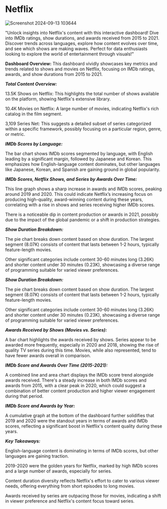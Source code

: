 # Netflix

![Screenshot 2024-09-13 103644](https://github.com/user-attachments/assets/65b38ef5-c961-40b5-b087-f596227ebdc4)



 "Unlock insights into Netflix's content with this interactive dashboard! Dive into IMDb ratings, show durations, and awards received from 2015 to 2021. Discover trends across languages, explore how content evolves over time, and see which shows are making waves. Perfect for data enthusiasts looking to explore the world of entertainment through visuals!"

**Dashboard Overview:**
This dashboard vividly showcases key metrics and trends related to shows and movies on Netflix, focusing on IMDb ratings, awards, and show durations from 2015 to 2021.



***Total Content Overview:***

13.5K Shows on Netflix: This highlights the total number of shows available on the platform, showing Netflix's extensive library.

10.4K Movies on Netflix: A large number of movies, indicating Netflix's rich catalog in the film segment.

3,109 Series Net: This suggests a detailed subset of series categorized within a specific framework, possibly focusing on a particular region, genre, or metric.


***IMDb Scores by Language:***

The bar chart shows IMDb scores segmented by language, with English leading by a significant margin, followed by Japanese and Korean. This emphasizes how English-language content dominates, but other languages like Japanese, Korean, and Spanish are gaining ground in global popularity.


***IMDb Scores, Netflix Shows, and Series by Awards Over Time:***

This line graph shows a sharp increase in awards and IMDb scores, peaking around 2019 and 2020. This could indicate Netflix’s increasing focus on producing high-quality, award-winning content during these years, correlating with a rise in shows and series receiving higher IMDb scores.

There is a noticeable dip in content production or awards in 2021, possibly due to the impact of the global pandemic or a shift in production strategies.

***Show Duration Breakdown:***

The pie chart breaks down content based on show duration. The largest segment (8.07K) consists of content that lasts between 1-2 hours, typically feature-length movies.

Other significant categories include content 30-60 minutes long (3.26K) and shorter content under 30 minutes (0.23K), showcasing a diverse range of programming suitable for varied viewer preferences.


***Show Duration Breakdown:***

The pie chart breaks down content based on show duration. The largest segment (8.07K) consists of content that lasts between 1-2 hours, typically feature-length movies.

Other significant categories include content 30-60 minutes long (3.26K) and shorter content under 30 minutes (0.23K), showcasing a diverse range of programming suitable for varied viewer preferences.


***Awards Received by Shows (Movies vs. Series):***

A bar chart highlights the awards received by shows. Series appear to be awarded more frequently, especially in 2020 and 2018, showing the rise of quality TV series during this time. Movies, while also represented, tend to have fewer awards overall in comparison.

***IMDb Score and Awards Over Time (2015-2021):***

A combined line and area chart displays the IMDb score trend alongside awards received. There's a steady increase in both IMDb scores and awards from 2015, with a clear peak in 2020, which could suggest a combination of better content production and higher viewer engagement during that period.


 ***IMDb Score and Awards by Year:***
 
A cumulative graph at the bottom of the dashboard further solidifies that 2019 and 2020 were the standout years in terms of awards and IMDb scores, reflecting a significant boost in Netflix's content quality during these years.


***Key Takeaways:***

English-language content is dominating in terms of IMDb scores, but other languages are gaining traction.

2019-2020 were the golden years for Netflix, marked by high IMDb scores and a large number of awards, especially for series.

Content duration diversity reflects Netflix's effort to cater to various viewer needs, offering everything from short episodes to long movies.

Awards received by series are outpacing those for movies, indicating a shift in viewer preference and Netflix's content focus toward series.
